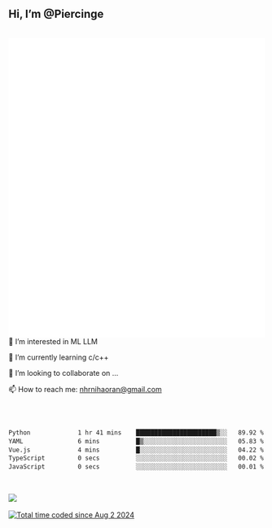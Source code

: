 <h2> Hi, I’m @Piercinge </h2>

<br>

<img align="right" src="https://raw.githubusercontent.com/Piercinge/github-stats/master/generated/overview.svg#gh-light-mode-only">
<img align="right" src="https://raw.githubusercontent.com/Piercinge/github-stats/master/generated/overview.svg#gh-dark-mode-only">

👀 I’m interested in ML LLM

🌱 I’m currently learning c/c++

💞️ I’m looking to collaborate on ...

📫 How to reach me: nhrnihaoran@gmail.com

<br><br>

<!--START_SECTION:waka-->

```txt
Python             1 hr 41 mins    ██████████████████████▒░░   89.92 %
YAML               6 mins          █▒░░░░░░░░░░░░░░░░░░░░░░░   05.83 %
Vue.js             4 mins          █░░░░░░░░░░░░░░░░░░░░░░░░   04.22 %
TypeScript         0 secs          ░░░░░░░░░░░░░░░░░░░░░░░░░   00.02 %
JavaScript         0 secs          ░░░░░░░░░░░░░░░░░░░░░░░░░   00.01 %
```

<!--END_SECTION:waka-->

<br>

<a href="https://wakatime.com"><img src="https://wakatime.com/share/@haoran_ni/48d32ab7-16dd-4d92-9eeb-ae9d66413442.png" /></a>

<!--
[![Ashutosh's github activity graph](https://github-readme-activity-graph.vercel.app/graph?username=Piercinge&theme=minimal)](https://github.com/ashutosh00710/github-readme-activity-graph)-->

<a href="https://wakatime.com/@2e7a1580-9a6c-4340-8b70-5b56364a5d8c"><img src="https://wakatime.com/badge/user/2e7a1580-9a6c-4340-8b70-5b56364a5d8c.svg" alt="Total time coded since Aug 2 2024" /></a>
